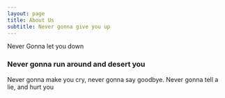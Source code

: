 ```yaml
---
layout: page
title: About Us
subtitle: Never gonna give you up
---
```


Never Gonna let you down

### Never gonna run around and desert you

Never gonna make you cry, never gonna say goodbye. Never gonna tell a lie, and hurt you
